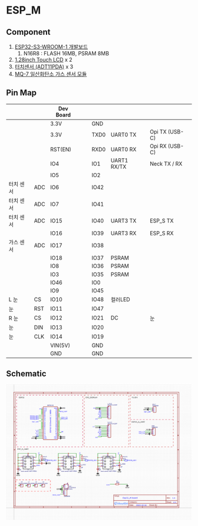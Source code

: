 # ESP_M

## Component
1. [ESP32-S3-WROOM-1 개발보드](https://smartstore.naver.com/bneware/products/6729229592)  
   1. N16R8 : FLASH 16MB, PSRAM 8MB  
2. [1.28inch Touch LCD](https://www.waveshare.com/wiki/1.28inch_Touch_LCD#Overview) x 2
3. [터치센서 (ADT11PDA)](https://www.devicemart.co.kr/goods/view?no=1341739) x 3
4. [MQ-7 일산화탄소 가스 센서 모듈](https://www.devicemart.co.kr/goods/view?no=1327402)

## Pin Map

|           |     | Dev Board |     |     |      |             |                |
| --------- | --- | --------- | --- | --- | ---- | ----------- | -------------- |
|           |     | 3.3V      |     |     | GND  |             |                |
|           |     | 3.3V      |     |     | TXD0 | UART0 TX    | Opi TX (USB-C) |
|           |     | RST(EN)   |     |     | RXD0 | UART0 RX    | Opi RX (USB-C) |
|           |     | IO4       |     |     | IO1  | UART1 RX/TX | Neck TX / RX   |
|           |     | IO5       |     |     | IO2  |             |                |
| 터치 센서 | ADC | IO6       |     |     | IO42 |             |                |
| 터치 센서 | ADC | IO7       |     |     | IO41 |             |                |
| 터치 센서 | ADC | IO15      |     |     | IO40 | UART3 TX    | ESP_S TX       |
|           |     | IO16      |     |     | IO39 | UART3 RX    | ESP_S RX       |
| 가스 센서 | ADC | IO17      |     |     | IO38 |             |                |
|           |     | IO18      |     |     | IO37 | PSRAM       |                |
|           |     | IO8       |     |     | IO36 | PSRAM       |                |
|           |     | IO3       |     |     | IO35 | PSRAM       |                |
|           |     | IO46      |     |     | IO0  |             |                |
|           |     | IO9       |     |     | IO45 |             |                |
| L 눈      | CS  | IO10      |     |     | IO48 | 컬러LED     |                |
| 눈        | RST | IO11      |     |     | IO47 |             |                |
| R 눈      | CS  | IO12      |     |     | IO21 | DC          | 눈             |
| 눈        | DIN | IO13      |     |     | IO20 |             |                |
| 눈        | CLK | IO14      |     |     | IO19 |             |                |
|           |     | VIN(5V)   |     |     | GND  |             |                |
|           |     | GND       |     |     | GND  |             |                |

## Schematic
![img](./esp_m_sch.png)